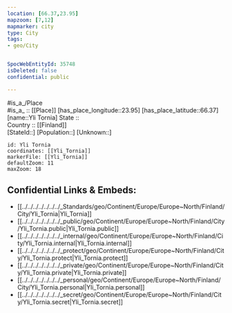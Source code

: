 ```yaml
---
location: [66.37,23.95] 
mapzoom: [7,12] 
mapmarker: city 
type: City
tags:
- geo/City


SpocWebEntityId: 35748
isDeleted: false
confidential: public

---
```

#is_a_/Place  
#is_a_ :: [[Place]] 
[has_place_longitude::23.95] 
[has_place_latitude::66.37] 
[name::Yli Tornia] 
State ::  
Country :: [[Finland]]  
[StateId::] 
[Population::] 
[Unknown::] 


```leaflet
id: Yli Tornia
coordinates: [[Yli_Tornia]] 
markerFile: [[Yli_Tornia]] 
defaultZoom: 11 
maxZoom: 18
```


## Confidential Links & Embeds: 
- [[../../../../../../../_Standards/geo/Continent/Europe/Europe~North/Finland/City/Yli_Tornia|Yli_Tornia]] 
- [[../../../../../../../_public/geo/Continent/Europe/Europe~North/Finland/City/Yli_Tornia.public|Yli_Tornia.public]] 
- [[../../../../../../../_internal/geo/Continent/Europe/Europe~North/Finland/City/Yli_Tornia.internal|Yli_Tornia.internal]] 
- [[../../../../../../../_protect/geo/Continent/Europe/Europe~North/Finland/City/Yli_Tornia.protect|Yli_Tornia.protect]] 
- [[../../../../../../../_private/geo/Continent/Europe/Europe~North/Finland/City/Yli_Tornia.private|Yli_Tornia.private]] 
- [[../../../../../../../_personal/geo/Continent/Europe/Europe~North/Finland/City/Yli_Tornia.personal|Yli_Tornia.personal]] 
- [[../../../../../../../_secret/geo/Continent/Europe/Europe~North/Finland/City/Yli_Tornia.secret|Yli_Tornia.secret]] 

